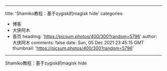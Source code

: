
---
title: 'Shamiko教程：基于zygisk的magisk hide'
categories: 
 - 博客
 - 大侠阿木
 - 首页
headimg: 'https://picsum.photos/400/300?random=5796'
author: 大侠阿木
comments: false
date: Sun, 05 Dec 2021 23:45:15 GMT
thumbnail: 'https://picsum.photos/400/300?random=5796'
---

<div>   
Shamiko教程：基于zygisk的magisk hide  
</div>
            